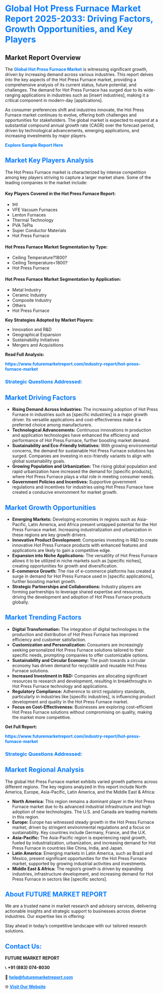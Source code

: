 <h1 style="color: #007BFF;">Global Hot Press Furnace Market Report 2025-2033: Driving Factors, Growth Opportunities, and Key Players</h1>

<section id="overview">
<h2>Market Report Overview</h2>
<p>The <a href="https://www.futuremarketreport.com/industry-report/hot-press-furnace-market" style="color: #007BFF; text-decoration: none;"><strong>Global Hot Press Furnace Market</strong></a> is witnessing significant growth, driven by increasing demand across various industries. This report delves into the key aspects of the Hot Press Furnace market, providing a comprehensive analysis of its current status, future potential, and challenges. The demand for Hot Press Furnace has surged due to its wide-ranging applications in industries such as [insert industries], making it a critical component in modern-day [applications].</p>
<p>As consumer preferences shift and industries innovate, the Hot Press Furnace market continues to evolve, offering both challenges and opportunities for stakeholders. The global market is expected to expand at a substantial compound annual growth rate (CAGR) over the forecast period, driven by technological advancements, emerging applications, and increasing investments by major players.</p>
</section>

<section id="overview">
<p><a href="https://www.futuremarketreport.com/request-sample/reportId=99696" style="color: #007BFF; text-decoration: none;"><strong>Explore Sample Report Here</strong></a></p>
</section>

<section id="key-players">
<h2 style="color: #007BFF;">Market Key Players Analysis</h2>
<p>The Hot Press Furnace market is characterized by intense competition among key players striving to capture a larger market share. Some of the leading companies in the market include:</p>
<h4>Key Players Covered in the Hot Press Furnace Report:</h4>
<ul><li>IHI</li><li>VFE Vacuum Furnaces</li><li>Lenton Furnaces</li><li>Thermal Technology</li><li>PVA TePla</li><li>Super Conductor Materials</li><li>Hot Press Furnace</li></ul>
<h4>Hot Press Furnace Market Segmentation by Type:</h4>
<ul><li>Ceiling Temperature?1800?</li><li>Ceiling Temperature&lt;1800?</li><li>Hot Press Furnace</li></ul>

<h4>Hot Press Furnace Market Segmentation by Application:</h4>
<ul><li>Metal Industry</li><li>Ceramic Industry</li><li>Composite Industry</li><li>Others</li><li>Hot Press Furnace</li></ul>
<p><strong>Key Strategies Adopted by Market Players:</strong></p>
<ul>
<li>Innovation and R&D</li>
<li>Geographical Expansion</li>
<li>Sustainability Initiatives</li>
<li>Mergers and Acquisitions</li>
</ul>
</section>

<section>
<p><strong>Read Full Analysis: </strong></p><a href="https://www.futuremarketreport.com/industry-report/hot-press-furnace-market" style="color: #007BFF; text-decoration: none;"><strong>https://www.futuremarketreport.com/industry-report/hot-press-furnace-market</strong></a>
<h3 style="color: #007BFF;">Strategic Questions Addressed:</h3>
</section>

<section id="driving-factors">
<h2 style="color: #007BFF;">Market Driving Factors</h2>
<ul>
<li><strong>Rising Demand Across Industries:</strong> The increasing adoption of Hot Press Furnace in industries such as [specific industries] is a major growth driver. Its versatile applications and cost-effectiveness make it a preferred choice among manufacturers.</li>
<li><strong>Technological Advancements:</strong> Continuous innovations in production and application technologies have enhanced the efficiency and performance of Hot Press Furnace, further boosting market demand.</li>
<li><strong>Sustainability and Eco-Friendly Initiatives:</strong> With growing environmental concerns, the demand for sustainable Hot Press Furnace solutions has surged. Companies are investing in eco-friendly variants to align with global sustainability goals.</li>
<li><strong>Growing Population and Urbanization:</strong> The rising global population and rapid urbanization have increased the demand for [specific products], where Hot Press Furnace plays a vital role in meeting consumer needs.</li>
<li><strong>Government Policies and Incentives:</strong> Supportive government regulations and incentives for industries using Hot Press Furnace have created a conducive environment for market growth.</li>
</ul>
</section>

<section id="growth-opportunities">
<h2 style="color: #007BFF;">Market Growth Opportunities</h2>
<ul>
<li><strong>Emerging Markets:</strong> Developing economies in regions such as Asia-Pacific, Latin America, and Africa present untapped potential for the Hot Press Furnace market. Increasing industrialization and urbanization in these regions are key growth drivers.</li>
<li><strong>Innovative Product Development:</strong> Companies investing in R&D to create innovative Hot Press Furnace products with enhanced features and applications are likely to gain a competitive edge.</li>
<li><strong>Expansion into Niche Applications:</strong> The versatility of Hot Press Furnace allows it to be utilized in niche markets such as [specific niches], creating opportunities for growth and diversification.</li>
<li><strong>E-commerce Growth:</strong> The rise of e-commerce platforms has created a surge in demand for Hot Press Furnace used in [specific applications], further boosting market growth.</li>
<li><strong>Strategic Partnerships and Collaborations:</strong> Industry players are forming partnerships to leverage shared expertise and resources, driving the development and adoption of Hot Press Furnace products globally.</li>
</ul>
</section>

<section id="trending-factors">
<h2 style="color: #007BFF;">Market Trending Factors</h2>
<ul>
<li><strong>Digital Transformation:</strong> The integration of digital technologies in the production and distribution of Hot Press Furnace has improved efficiency and customer satisfaction.</li>
<li><strong>Customization and Personalization:</strong> Consumers are increasingly seeking personalized Hot Press Furnace solutions tailored to their specific needs, prompting companies to offer customizable options.</li>
<li><strong>Sustainability and Circular Economy:</strong> The push towards a circular economy has driven demand for recyclable and reusable Hot Press Furnace solutions.</li>
<li><strong>Increased Investment in R&D:</strong> Companies are allocating significant resources to research and development, resulting in breakthroughs in Hot Press Furnace technology and applications.</li>
<li><strong>Regulatory Compliance:</strong> Adherence to strict regulatory standards, particularly in industries like [specific industries], is influencing product development and quality in the Hot Press Furnace market.</li>
<li><strong>Focus on Cost-Effectiveness:</strong> Businesses are exploring cost-efficient Hot Press Furnace solutions without compromising on quality, making the market more competitive.</li>
</ul>
</section>

<section>
<p><strong>Get Full Report: </strong></p><a href="https://www.futuremarketreport.com/industry-report/hot-press-furnace-market" style="color: #007BFF; text-decoration: none;"><strong>https://www.futuremarketreport.com/industry-report/hot-press-furnace-market</strong></a>
<h3 style="color: #007BFF;">Strategic Questions Addressed:</h3>
</section>


<section id="regional-analysis">
<h2 style="color: #007BFF;">Market Regional Analysis</h2>
<p>The global Hot Press Furnace market exhibits varied growth patterns across different regions. The key regions analyzed in this report include North America, Europe, Asia-Pacific, Latin America, and the Middle East & Africa:</p>
<ul>
<li><strong>North America:</strong> This region remains a dominant player in the Hot Press Furnace market due to its advanced industrial infrastructure and high adoption of new technologies. The U.S. and Canada are leading markets in this region.</li>
<li><strong>Europe:</strong> Europe has witnessed steady growth in the Hot Press Furnace market, driven by stringent environmental regulations and a focus on sustainability. Key countries include Germany, France, and the U.K.</li>
<li><strong>Asia-Pacific:</strong> The Asia-Pacific region is experiencing rapid growth, fueled by industrialization, urbanization, and increasing demand for Hot Press Furnace in countries like China, India, and Japan.</li>
<li><strong>Latin America:</strong> Emerging markets in Latin America, such as Brazil and Mexico, present significant opportunities for the Hot Press Furnace market, supported by growing industrial activities and investments.</li>
<li><strong>Middle East & Africa:</strong> The region’s growth is driven by expanding industries, infrastructure development, and increasing demand for Hot Press Furnace in sectors like [specific sectors].</li>
</ul>
</section>

<footer>
<h2 style="color: #007BFF;">About FUTURE MARKET REPORT</h2>
<p>We are a trusted name in market research and advisory services, delivering actionable insights and strategic support to businesses across diverse industries. Our expertise lies in offering:</p>

<p>Stay ahead in today’s competitive landscape with our tailored research solutions.</p>

<h2 style="color: #007BFF;">Contact Us:</h2>
<p><strong>FUTURE MARKET REPORT</strong></p>
<p>📞 <strong>+91 (883) 074-8030</strong></p>
<p>📧 <strong><a href="mailto:help@futuremarketreport.com" style="color: #007BFF;">help@futuremarketreport.com</a></strong></p>
<p>🌐 <strong><a href="https://www.futuremarketreport.com/" style="color: #007BFF;">Visit Our Website</a></strong></p>
</footer>